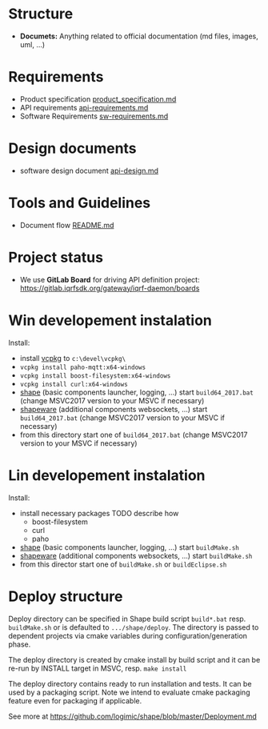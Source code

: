 # Structure

- **Documets:** Anything related to official documentation (md files, images, uml, ...)


# Requirements

- Product specification [product_specification.md](Documents/01-Requirements/product-specification.md)
- API requirements [api-requirements.md](Documents/01-Requirements/api-requirements.md)
- Software Requirements [sw-requirements.md](Documents/01-Requirements/sw-requirements.md)

# Design documents

- software design document [api-design.md](Documents/02-Design/sw-design.md)

# Tools and Guidelines

- Document flow [README.md](Documents/03-Tools&Guidelines/README.md)

# Project status

- We use **GitLab Board** for driving API definition project: https://gitlab.iqrfsdk.org/gateway/iqrf-daemon/boards

# Win developement instalation

Install:
- install [vcpkg](https://github.com/Microsoft/vcpkg) to `c:\devel\vcpkg\`
- `vcpkg install paho-mqtt:x64-windows`
- `vcpkg install boost-filesystem:x64-windows`
- `vcpkg install curl:x64-windows`
- [shape](https://github.com/logimic/shape) (basic components launcher, logging, ...) start `build64_2017.bat` (change MSVC2017 version to your MSVC if necessary)
- [shapeware](https://github.com/logimic/shapeware) (additional components websockets, ...) start `build64_2017.bat` (change MSVC2017 version to your MSVC if necessary)
- from this directory  start one of `build64_2017.bat` (change MSVC2017 version to your MSVC if necessary)

# Lin developement instalation

Install:
- install necessary packages TODO describe how
  - boost-filesystem
  - curl
  - paho
- [shape](https://github.com/logimic/shape) (basic components launcher, logging, ...) start `buildMake.sh`
- [shapeware](https://github.com/logimic/shapeware) (additional components websockets, ...) start `buildMake.sh`
- from this director  start one of `buildMake.sh` or `buildEclipse.sh`

# Deploy structure
Deploy directory can be specified in Shape build script `build*.bat` resp. `buildMake.sh` or is defaulted to `.../shape/deploy`. The directory is passed to dependent projects via cmake variables during configuration/generation phase.

The deploy directory is created by cmake install by build script and it can be re-run by INSTALL target in MSVC, resp. `make install`

The deploy directory contains ready to run installation and tests. It can be used by a packaging script. Note we intend to evaluate cmake packaging feature even for packaging if applicable. 

See more at https://github.com/logimic/shape/blob/master/Deployment.md

  
